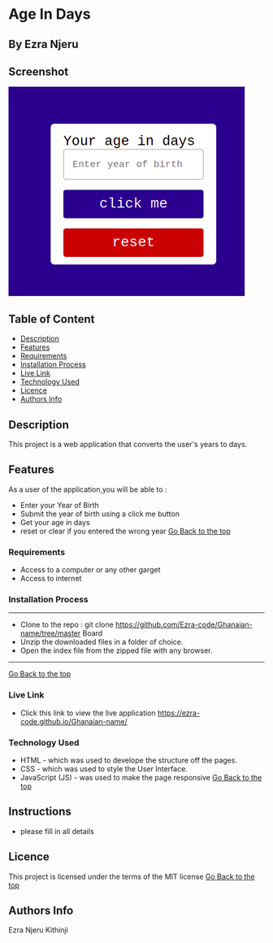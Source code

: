 # Age In Days
 ## By Ezra Njeru
## Screenshot
 ![image](./assets/images/snapshot.png)
 ## Table of Content
 - [Description](#description)
 - [Features](#features)
 - [Requirements](#requirements)
 - [Installation Process](#installation-Process)
 - [Live Link](#Live-Link)
 - [Technology  Used](#technology-Used)
 - [Licence](#licence)
 - [Authors Info](#Authors-Info)
 ## Description
 <p>This project is a web application  that converts the user's years to days. </p>

## Features

As a user of the application,you will be able to :
* Enter  your Year of Birth
* Submit the year of birth using a click me button
* Get your age in days 
* reset or clear if you entered the wrong year
[Go Back to the top](#AgeInDays)
 ###  Requirements
 * Access to  a computer or any other garget
 * Access to internet
 ### Installation Process
 ****
* Clone to the repo : git clone https://github.com/Ezra-code/Ghanaian-name/tree/master Board
* Unzip the downloaded files in a folder of choice.
* Open the index file from the zipped file with any browser.
 ****
 [Go Back to the top](#AgeInDays)
### Live Link
- Click this link to view the live application https://ezra-code.github.io/Ghanaian-name/
### Technology  Used
* HTML - which was used to develope the structure off the pages.
* CSS - which was used to style the User Interface.
* JavaScript (JS) - was used to make the page responsive
[Go Back to the top](#AgeInDays)
## Instructions
* please fill in all details
## Licence
This project is licensed under the terms of the MIT license
[Go Back to the top](#AgeInDays)
## Authors Info
Ezra Njeru Kithinji 